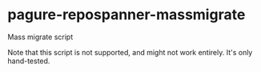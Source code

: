 # pagure-repospanner-massmigrate
Mass migrate script

Note that this script is not supported, and might not work entirely.
It's only hand-tested.
